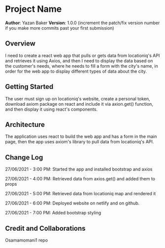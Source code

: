 # Project Name

**Author**: Yazan Baker
**Version**: 1.0.0 (increment the patch/fix version number if you make more commits past your first submission)

## Overview
I need to create a react web app that pulls or gets data from locationiq's API and retrieves it using Axios, and then I need to display the data based on the customer's needs, where he needs to fill a form with the city's name, in order for the web app to display different types of data about the city.

## Getting Started
The user must sign up on locationiq's website, create a personal token, download axiom package on react and include it via axion.get() function, and then display it using react's components.

## Architecture
The application uses react to build the web app and has a form in the main page, then the app uses axiom's library to pull data from locationiq's API.

## Change Log
27/06/2021 - 3:00 PM: 
Started the app and installed bootstrap and axios

27/06/2021 - 4:00 PM: 
Retrieved data from axios.get() and added them to props

27/06/2021 - 5:00 PM: 
Retrieved data from locationiq map and rendered it

27/06/2021 - 6:00 PM: 
Deployed website on netlify and on github.

27/06/2021 - 7:00 PM: 
Added bootstrap styling
## Credit and Collaborations
Osamamomani1 repo